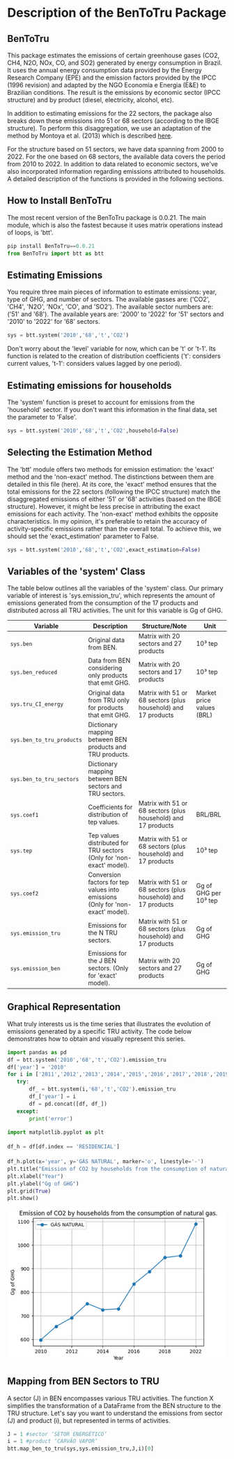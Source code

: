 # Description of the BenToTru Package

## BenToTru
This package estimates the emissions of certain greenhouse gases (CO2, CH4, N2O, NOx, CO, and SO2) generated by energy consumption in Brazil. It uses the annual energy consumption data provided by the Energy Research Company (EPE) and the emission factors provided by the IPCC (1996 revision) and adapted by the NGO Economia e Energia (E&E) to Brazilian conditions. The result is the emissions by economic sector (IPCC structure) and by product (diesel, electricity, alcohol, etc).

In addition to estimating emissions for the 22 sectors, the package also breaks down these emissions into 51 or 68 sectors (according to the IBGE structure). To perform this disaggregation, we use an adaptation of the method by Montoya et al. (2013) which is described [here](#).

For the structure based on 51 sectors, we have data spanning from 2000 to 2022. For the one based on 68 sectors, the available data covers the period from 2010 to 2022. In addition to data related to economic sectors, we've also incorporated information regarding emissions attributed to households. A detailed description of the functions is provided in the following sections.

## How to Install BenToTru
The most recent version of the BenToTru package is 0.0.21. The main module, which is also the fastest because it uses matrix operations instead of loops, is 'btt'.

```python
pip install BenToTru==0.0.21
from BenToTru import btt as btt
```

## Estimating Emissions
You require three main pieces of information to estimate emissions: year, type of GHG, and number of sectors. The available gasses are: ('CO2', 'CH4', 'N2O', 'NOx', 'CO', and 'SO2'). The available sector numbers are: ('51' and '68'). The available years are: '2000' to '2022' for '51' sectors and '2010' to '2022' for '68' sectors.

```python
sys = btt.system('2010','68','t','CO2')
```


Don't worry about the 'level' variable for now, which can be 't' or 't-1'. Its function is related to the creation of distribution coefficients ('t': considers current values, 't-1': considers values lagged by one period).

## Estimating emissions for households
The 'system' function is preset to account for emissions from the 'household' sector. If you don't want this information in the final data, set the parameter to 'False'.

```python
sys = btt.system('2010','68','t','CO2',household=False)
```
## Selecting the Estimation Method
The 'btt' module offers two methods for emission estimation: the 'exact' method and the 'non-exact' method. The distinctions between them are detailed in this file (here). At its core, the 'exact' method ensures that the total emissions for the 22 sectors (following the IPCC structure) match the disaggregated emissions of either '51' or '68' activities (based on the IBGE structure). However, it might be less precise in attributing the exact emissions for each activity. The 'non-exact' method exhibits the opposite characteristics. In my opinion, it's preferable to retain the accuracy of activity-specific emissions rather than the overall total. To achieve this, we should set the 'exact_estimation' parameter to False.

```python
sys = btt.system('2010','68','t','CO2',exact_estimation=False)
```
## Variables of the 'system' Class
The table below outlines all the variables of the 'system' class. Our primary variable of interest is 'sys.emission_tru', which represents the amount of emissions generated from the consumption of the 17 products and distributed across all TRU activities. The unit for this variable is Gg of GHG.

| Variable               	| Description                                                  	| Structure/Note                                                    	| Unit                   	|
|----------------------------|------------------------------------------------------------------|-----------------------------------------------------------------------|---------------------------|
| `sys.ben`              	| Original data from BEN.                                      	| Matrix with 20 sectors and 27 products                            	| 10³ tep               	|
| `sys.ben_reduced`      	| Data from BEN considering only products that emit GHG.       	| Matrix with 20 sectors and 17 products                            	| 10³ tep               	|
| `sys.tru_CI_energy`    	| Original data from TRU only for products that emit GHG.      	| Matrix with 51 or 68 sectors (plus household) and 17 products    	| Market price values (BRL) |
| `sys.ben_to_tru_products`  | Dictionary mapping between BEN products and TRU products.    	|                                                                   	|                       	|
| `sys.ben_to_tru_sectors`   | Dictionary mapping between BEN sectors and TRU sectors.      	|                                                                   	|                       	|
| `sys.coef1`            	| Coefficients for distribution of tep values.                 	| Matrix with 51 or 68 sectors (plus household) and 17 products    	| BRL/BRL               	|
| `sys.tep`              	| Tep values distributed for TRU sectors (Only for 'non-exact' model). | Matrix with 51 or 68 sectors (plus household) and 17 products 	| 10³ tep               	|
| `sys.coef2`            	| Conversion factors for tep values into emissions (Only for 'non-exact' model). | Matrix with 51 or 68 sectors (plus household) and 17 products 	| Gg of GHG per 10³ tep  	|
| `sys.emission_tru`     	| Emissions for the N TRU sectors.                             	| Matrix with 51 or 68 sectors (plus household) and 17 products    	| Gg of GHG              	|
| `sys.emission_ben`     	| Emissions for the J BEN sectors. (Only for 'exact' model).   	| Matrix with 20 sectors and 27 products                            	| Gg of GHG              	|



## Graphical Representation
What truly interests us is the time series that illustrates the evolution of emissions generated by a specific TRU activity. The code below demonstrates how to obtain and visually represent this series.

```python
import pandas as pd
df = btt.system('2010','68','t','CO2').emission_tru
df['year'] = '2010'
for i in ['2011','2012','2013','2014','2015','2016','2017','2018','2019','2022']:
   try:
       df_ = btt.system(i,'68','t','CO2').emission_tru
       df_['year'] = i
       df = pd.concat([df, df_])
   except:
       print('error')
```

```python
import matplotlib.pyplot as plt

df_h = df[df.index == 'RESIDENCIAL']

df_h.plot(x='year', y='GÁS NATURAL', marker='o', linestyle='-')
plt.title("Emission of CO2 by households from the consumption of natural gas.")
plt.xlabel("Year")
plt.ylabel("Gg of GHG")
plt.grid(True)
plt.show()
```

![Alt text](https://raw.githubusercontent.com/fms-1988/datas/main/chart_BenToTru.png)

## Mapping from BEN Sectors to TRU
A sector (J) in BEN encompasses various TRU activities. The function X simplifies the transformation of a DataFrame from the BEN structure to the TRU structure. Let's say you want to understand the emissions from sector (J) and product (i), but represented in terms of activities.

```python
J = 1 #sector ‘SETOR ENERGÉTICO’
i = 1 #product ‘CARVÃO VAPOR’
btt.map_ben_to_tru(sys,sys.emission_tru,J,i)[0]
```


